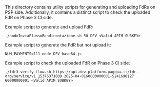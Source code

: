 This directory contains utility scripts for generating and uploading FdRs on PSP side.
Additionally, it contains a distinct script to check the uploaded FdR on Phase 3 CI side.

Example script to generate and upload FdR:
```
./nodoInviaFlussoRendicontazione.sh 50 DEV <Valid APIM SUBKEY>
```

Example script to generate the FdR but not upload it:

```
NUM_PAYMENTS=111 node DEV base64.js
```

Example script to check the uploaded FdR on Phase 3 CI side:
```
./fdr3-verify-flow.sh https://api.dev.platform.pagopa.it/fdr-org/service/v1 15376371009 2025-04-0160000000001-S241698127 60000000001 <Valid APIM SUBKEY>
```
